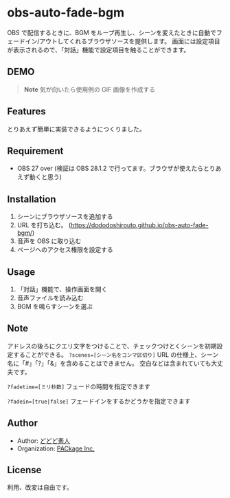 # obs-auto-fade-bgm

OBS で配信するときに、BGM をループ再生し、シーンを変えたときに自動でフェードイン/アウトしてくれるブラウザソースを提供します。
画面には設定項目が表示されるので、「対話」機能で設定項目を触ることができます。

## DEMO

> **Note**
> 気が向いたら使用例の GIF 画像を作成する

## Features

とりあえず簡単に実装できるようにつくりました。

## Requirement

-   OBS 27 over (検証は OBS 28.1.2 で行ってます。ブラウザが使えたらとりあえず動くと思う)

## Installation

1. シーンにブラウザソースを追加する
2. URL を打ち込む。 (https://dododoshirouto.github.io/obs-auto-fade-bgm/)
3. 音声を OBS に取り込む
4. ページへのアクセス権限を設定する

## Usage

1. 「対話」機能で、操作画面を開く
1. 音声ファイルを読み込む
1. BGM を鳴らすシーンを選ぶ

## Note

アドレスの後ろにクエリ文字をつけることで、チェックつけとくシーンを初期設定することができる。
`?scenes=[シーン名をコンマ区切り]`
URL の仕様上、シーン名に「#」「?」「&」を含めることはできません。
空白などは含まれていても大丈夫です。

`?fadetime=[ミリ秒数]`
フェードの時間を指定できます

`?fadein=[true|false]`
フェードインをするかどうかを指定できます

## Author

-   Author: [どどど素人](https://www.twitter.com/super_amateur_c)
-   Organization: [PACkage Inc.](https://www.twitter.com/package_2018)

## License

利用、改変は自由です。
